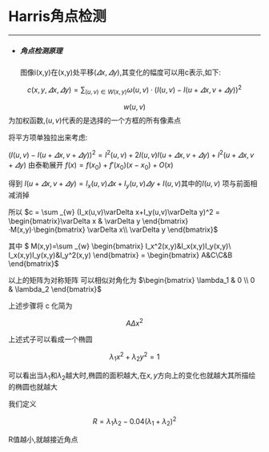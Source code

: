 # Harris角点检测

---

* ##### 角点检测原理

  图像i(x,y)在(x,y)处平移($\varDelta x,\varDelta y$),其变化的幅度可以用c表示,如下:


$$
c(x,y,\varDelta x,\varDelta y)=\sum _{(u,v)\in W(x,y)} \omega(u,v)·(I(u,v)-I(u+\varDelta x,v+\varDelta y))^2
$$

  $$w(u,v)$$ 为加权函数,$(u,v)$代表的是选择的一个方框的所有像素点

  将平方项单独拉出来考虑:

  $(I(u,v)-I(u+\varDelta x,v+\varDelta y))^2 = I^2(u,v)+2I(u,v)I(u+\varDelta x,v+\varDelta y)+I^2(u+\varDelta x,v+\varDelta y)$ 由泰勒展开 $f(x)=f(x_0)+f'(x_0)(x-x_0)+O(x)$

  得到 $I(u+\varDelta x,v+\varDelta y)=I_x(u,v)\varDelta x+I_y(u,v)\varDelta y + I(u,v)$其中的$I(u,v)$ 项与前面相减消掉

  所以 $c = \sum _{w} (I_x(u,v)\varDelta x+I_y(u,v)\varDelta y)^2 = \begin{bmatrix}\varDelta x & \varDelta y \end{bmatrix}·M(x,y)·\begin{bmatrix} \varDelta x\\ \varDelta y \end{bmatrix}$

  其中 $ M(x,y)=\sum _{w} \begin{bmatrix} I_x^2(x,y)&I_x(x,y)I_y(x,y)\\ I_x(x,y)I_y(x,y)&I_y^2(x,y) \end{bmatrix} = \begin{bmatrix} A&C\\C&B \end{bmatrix}$

  以上的矩阵为对称矩阵 可以相似对角化为  $\begin{bmatrix} \lambda_1 & 0 \\ 0 & \lambda_2 \end{bmatrix}$

  上述步骤将 c 化简为 

$$
A\Delta x^2
$$

上述式子可以看成一个椭圆

$$
\lambda_1 x^2 + \lambda _2 y^2 = 1
$$

可以看出当$\lambda_1$和$\lambda_2$越大时,椭圆的面积越大,在$x,y$方向上的变化也就越大其所描绘的椭圆也就越大

我们定义

$$
R = \lambda_1\lambda_2 -0.04(\lambda_1+\lambda_2)^2
$$

R值越小,就越接近角点

